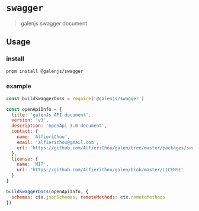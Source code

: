 # `swagger`

> galenjs swagger document

## Usage

### install

```bash
pnpm install @galenjs/swagger
```

### example

```javascript
const buildSwaggerDocs = require('@galenjs/swagger')

const openApiInfo = {
  title: 'galenJs API document',
  version: 'v3',
  description: 'openApi 3.0 document',
  contact: {
    name: 'AlfieriChou',
    email: 'alfierichou@gmail.com',
    url: 'https://github.com/AlfieriChou/galen/tree/master/packages/swagger'
  },
  license: {
    name: 'MIT',
    url: 'https://github.com/AlfieriChou/galen/blob/master/LICENSE'
  }
}

buildSwaggerDocs(openApiInfo, {
  schemas: ctx.jsonSchemas, remoteMethods: ctx.remoteMethods
})
```
